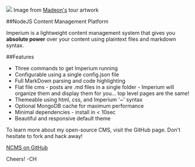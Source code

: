
<img src = 'http://i.vimeocdn.com/video/492857929_1280x720.jpg'>
Image from <a href = 'http://twitter.com/madeon'>Madeon's</a> tour artwork

##NodeJS Content Management Platform

Imperium is a lightweight content management system that gives you **absolute power** over your content using plaintext files and markdown syntax. 

##Features
* Three commands to get Imperium running
* Configurable using a single config.json file
* Full MarkDown parsing and code highlighting
* Flat file cms - posts are .md files in a single folder - Imperium will organize them and display them for you... top level pages are the same!
* Themeable using html, css, and Imperium '~' syntax
* Optional MongoDB cache for maximum performance
* Minimal dependencies - install in < 10sec
* Beautiful and responsive default theme

To learn more about my open-source CMS, visit the GitHub page. Don't hesitate to fork and hack away!

<a href = 'http://github.com/cohix/ncms'> NCMS on GitHub </a>

Cheers!
-CH